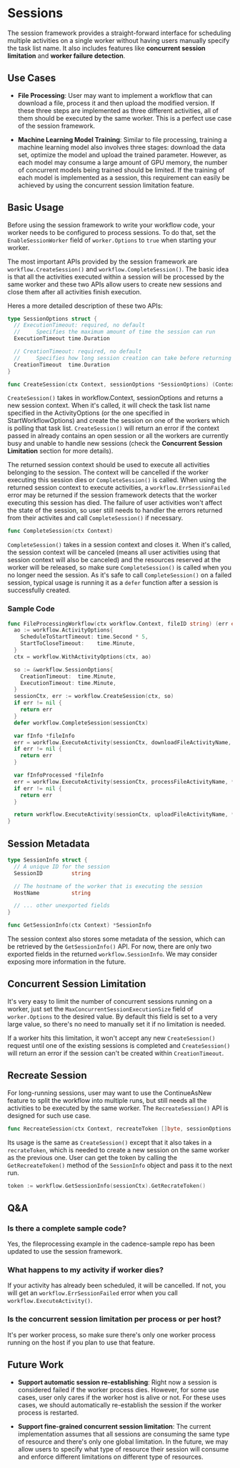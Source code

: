 # Sessions

The session framework provides a straight-forward interface for scheduling multiple activities on a single worker without having users manually specify the task list name. It also includes features like **concurrent session limitation** and **worker failure detection**.

## Use Cases

- **File Processing**: User may want to implement a workflow that can download a file, process it and then upload the modified version. If these three steps are implemented as three different activities, all of them should be executed by the same worker. This is a perfect use case of the session framework.

- **Machine Learning Model Training**: Similar to file processing, training a machine learning model also involves three stages: download the data set, optimize the model and upload the trained parameter. However, as each model may consume a large amount of GPU memory, the number of concurrent models being trained should be limited. If the training of each model is implemented as a session, this requirement can easily be achieved by using the concurrent session limitation feature.

## Basic Usage

Before using the session framework to write your workflow code, your worker needs to be configured to process sessions. To do that, set the `EnableSessionWorker` field of `worker.Options` to `true` when starting your worker.

The most important APIs provided by the session framework are `workflow.CreateSession()` and `workflow.CompleteSession()`. The basic idea is that all the activities executed within a session will be processed by the same worker and these two APIs allow users to create new sessions and close them after all activities finish execution.

Heres a more detailed description of these two APIs:
```go
type SessionOptions struct {
  // ExecutionTimeout: required, no default
  //     Specifies the maximum amount of time the session can run
  ExecutionTimeout time.Duration

  // CreationTimeout: required, no default
  //     Specifies how long session creation can take before returning an error
  CreationTimeout  time.Duration
}

func CreateSession(ctx Context, sessionOptions *SessionOptions) (Context, error)
```

`CreateSession()` takes in workflow.Context, sessionOptions and returns a new session context. When it's called, it will check the task list name specified in the ActivityOptions (or the one specified in StartWorkflowOptions) and create the session on one of the workers which is polling that task list. `CreateSession()` will return an error if the context passed in already contains an open session or all the workers are currently busy and unable to handle new sessions (check the **Concurrent Session Limitation** section for more details).

The returned session context should be used to execute all activities belonging to the session. The context will be cancelled if the worker executing this session dies or `CompleteSession()` is called. When using the returned session context to execute activities, a `workflow.ErrSessionFailed` error may be returned if the session framework detects that the worker executing this session has died. The failure of user activities won't affect the state of the session, so user still needs to handler the errors returned from their activites and call `CompleteSession()` if necessary.

```go
func CompleteSession(ctx Context)
```

`CompleteSession()` takes in a session context and closes it. When it's called, the session context will be canceled (means all user activities using that session context will also be canceled) and the resources reserved at the worker will be released, so make sure `CompleteSession()` is called when you no longer need the session. As it's safe to call `CompleteSession()` on a failed session, typical usage is running it as a `defer` function after a session is successfully created.

### Sample Code

```go
func FileProcessingWorkflow(ctx workflow.Context, fileID string) (err error) {
  ao := workflow.ActivityOptions{
    ScheduleToStartTimeout: time.Second * 5,
    StartToCloseTimeout:    time.Minute,
  }
  ctx = workflow.WithActivityOptions(ctx, ao)

  so := &workflow.SessionOptions{
    CreationTimeout:  time.Minute,
    ExecutionTimeout: time.Minute,
  }
  sessionCtx, err := workflow.CreateSession(ctx, so)
  if err != nil {
    return err
  }
  defer workflow.CompleteSession(sessionCtx)

  var fInfo *fileInfo
  err = workflow.ExecuteActivity(sessionCtx, downloadFileActivityName, fileID).Get(sessionCtx, &fInfo)
  if err != nil {
    return err
  }

  var fInfoProcessed *fileInfo
  err = workflow.ExecuteActivity(sessionCtx, processFileActivityName, *fInfo).Get(ctx, &fInfoProcessed)
  if err != nil {
    return err
  }

  return workflow.ExecuteActivity(sessionCtx, uploadFileActivityName, *fInfoProcessed).Get(ctx, nil)
}
```

## Session Metadata

```go
type SessionInfo struct {
  // A unique ID for the session
  SessionID         string

  // The hostname of the worker that is executing the session
  HostName          string

  // ... other unexported fields
}

func GetSessionInfo(ctx Context) *SessionInfo
```

The session context also stores some metadata of the session, which can be retrieved by the `GetSessionInfo()` API. For now, there are only two exported fields in the returned `workflow.SessionInfo`. We may consider exposing more information in the future.

## Concurrent Session Limitation

It's very easy to limit the number of concurrent sessions running on a worker, just set the `MaxConcurrentSessionExecutionSize` field of `worker.Options` to the desired value. By default this field is set to a very large value, so there's no need to manually set it if no limitation is needed.

If a worker hits this limitation, it won't accept any new `CreateSession()` request until one of the existing sessions is completed and `CreateSession()` will return an error if the session can't be created within `CreationTimeout`.

## Recreate Session

For long-running sessions, user may want to use the ContinueAsNew feature to split the workflow into multiple runs, but still needs all the activities to be executed by the same worker. The `RecreateSession()`  API is designed for such use case.

```go
func RecreateSession(ctx Context, recreateToken []byte, sessionOptions *SessionOptions) (Context, error)
```

Its usage is the same as `CreateSession()` except that it also takes in a `recrateToken`, which is needed to create a new session on the same worker as the previous one. User can get the token by calling the `GetRecreateToken()` method of the `SessionInfo` object and pass it to the next run.

```go
token := workflow.GetSessionInfo(sessionCtx).GetRecrateToken()
```

## Q&A

### Is there a complete sample code?
Yes, the fileprocessing example in the cadence-sample repo has been updated to use the session framework.

### What happens to my activity if worker dies?
If your activity has already been scheduled, it will be cancelled. If not, you will get an `workflow.ErrSessionFailed` error when you call `workflow.ExecuteActivity()`.

### Is the concurrent session limitation per process or per host?
It's per worker process, so make sure there's only one worker process running on the host if you plan to use that feature.


## Future Work

* **Support automatic session re-establishing**:
  Right now a session is considered failed if the worker process dies. However, for some use cases, user only cares if the worker host is alive or not. For these uses cases, we should automatically re-establish the session if the worker process is restarted.

* **Support fine-grained concurrent session limitation**:
  The current implementation assumes that all sessions are consuming the same type of resource and there's only one global limitation. In the future, we may allow users to specify what type of resource their session will consume and enforce different limitations on different type of resources.